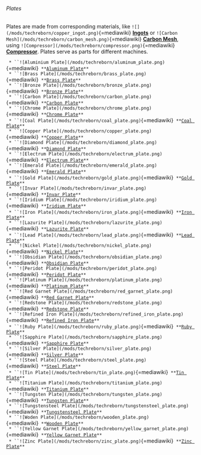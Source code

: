 ###### Plates

Plates are made from corresponding materials, like
`![](/mods/techreborn/copper_ingot.png)`{=mediawiki}
**[Ingots](items:ingot "wikilink")** or
`![Carbon Mesh](/mods/techreborn/carbon_mesh.png)`{=mediawiki}
**[Carbon Mesh](items:part:carbon_mesh "wikilink")**, using
`![Compressor](/mods/techreborn/compressor.png)`{=mediawiki}
**[Compressor](blocks:compressor "wikilink")**. Plates serve as
parts for different machines.

` * ``![Aluminium Plate](/mods/techreborn/aluminum_plate.png)`{=mediawiki}` **`[`Aluminum Plate`](items:plate:aluminum_plate "wikilink")`**`\
` * ``![Brass Plate](/mods/techreborn/brass_plate.png)`{=mediawiki}` **`[`Brass Plate`](items:plate:brass_plate "wikilink")`**`\
` * ``![Bronze Plate](/mods/techreborn/bronze_plate.png)`{=mediawiki}` **`[`Bronze Plate`](items:plate:bronze_plate "wikilink")`**`\
` * ``![Carbon Plate](/mods/techreborn/carbon_plate.png)`{=mediawiki}` **`[`Carbon Plate`](items:plate:carbon_plate "wikilink")`**`\
` * ``![Chrome Plate](/mods/techreborn/chrome_plate.png)`{=mediawiki}` **`[`Chrome Plate`](items:plate:chrome_plate "wikilink")`**`\
` * ``![Coal Plate](/mods/techreborn/coal_plate.png)`{=mediawiki}` **`[`Coal Plate`](items:plate:coal_plate "wikilink")`**`\
` * ``![Copper Plate](/mods/techreborn/copper_plate.png)`{=mediawiki}` **`[`Copper Plate`](items:plate:copper_plate "wikilink")`**`\
` * ``![Diamond Plate](/mods/techreborn/diamond_plate.png)`{=mediawiki}` **`[`Diamond Plate`](items:plate:diamond_plate "wikilink")`**`\
` * ``![Electrum Plate](/mods/techreborn/electrum_plate.png)`{=mediawiki}` **`[`Electrum Plate`](items:plate:electrum_plate "wikilink")`**`\
` * ``![Emerald Plate](/mods/techreborn/emerald_plate.png)`{=mediawiki}` **`[`Emerald Plate`](items:plate:emerald_plate "wikilink")`**`\
` * ``![Gold Plate](/mods/techreborn/gold_plate.png)`{=mediawiki}` **`[`Gold Plate`](items:plate:gold_plate "wikilink")`**`\
` * ``![Invar Plate](/mods/techreborn/invar_plate.png)`{=mediawiki}` **`[`Invar Plate`](items:plate:invar_plate "wikilink")`**`\
` * ``![Iridium Plate](/mods/techreborn/iridium_plate.png)`{=mediawiki}` **`[`Iridium Plate`](items:plate:iridium_plate "wikilink")`**`\
` * ``![Iron Plate](/mods/techreborn/iron_plate.png)`{=mediawiki}` **`[`Iron Plate`](items:plate:iron_plate "wikilink")`**`\
` * ``![Lazurite Plate](/mods/techreborn/lazurite_plate.png)`{=mediawiki}` **`[`Lazurite Plate`](items:plate:lazurite_plate "wikilink")`**`\
` * ``![Lead Plate](/mods/techreborn/lead_plate.png)`{=mediawiki}` **`[`Lead Plate`](items:plate:lead_plate "wikilink")`**`\
` * ``![Nickel Plate](/mods/techreborn/nickel_plate.png)`{=mediawiki}` **`[`Nickel Plate`](items:plate:nickel_plate "wikilink")`**`\
` * ``![Obsidian Plate](/mods/techreborn/obsidian_plate.png)`{=mediawiki}` **`[`Obsidian Plate`](items:plate:obsidian_plate "wikilink")`**`\
` * ``![Peridot Plate](/mods/techreborn/peridot_plate.png)`{=mediawiki}` **`[`Peridot Plate`](items:plate:peridot_plate "wikilink")`**`\
` * ``![Platinum Plate](/mods/techreborn/platinum_plate.png)`{=mediawiki}` **`[`Platinum Plate`](items:plate:platinum_plate "wikilink")`**`\
` * ``![Red Garnet Plate](/mods/techreborn/red_garnet_plate.png)`{=mediawiki}` **`[`Red Garnet Plate`](items:plate:red_garnet_plate "wikilink")`**`\
` * ``![Redstone Plate](/mods/techreborn/redstone_plate.png)`{=mediawiki}` **`[`Redstone Plate`](items:plate:redstone_plate "wikilink")`**`\
` * ``![Refined Iron Plate](/mods/techreborn/refined_iron_plate.png)`{=mediawiki}` **`[`Refined Iron Plate`](items:plate:refined_iron_plate "wikilink")`**`\
` * ``![Ruby Plate](/mods/techreborn/ruby_plate.png)`{=mediawiki}` **`[`Ruby Plate`](items:plate:ruby_plate "wikilink")`**`\
` * ``![Sapphire Plate](/mods/techreborn/sapphire_plate.png)`{=mediawiki}` **`[`Sapphire Plate`](items:plate:sapphire_plate "wikilink")`**`\
` * ``![Silver Plate](/mods/techreborn/silver_plate.png)`{=mediawiki}` **`[`Silver Plate`](items:plate:silver_plate "wikilink")`**`\
` * ``![Steel Plate](/mods/techreborn/steel_plate.png)`{=mediawiki}` **`[`Steel Plate`](items:plate:steel_plate "wikilink")`**`\
` * ``![Tin Plate](/mods/techreborn/tin_plate.png)`{=mediawiki}` **`[`Tin Plate`](items:plate:tin_plate "wikilink")`**`\
` * ``![Titanium Plate](/mods/techreborn/titanium_plate.png)`{=mediawiki}` **`[`Titanium Plate`](items:plate:titanium_plate "wikilink")`**`\
` * ``![Tungsten Plate](/mods/techreborn/tungsten_plate.png)`{=mediawiki}` **`[`Tungsten Plate`](items:plate:tungsten_plate "wikilink")`**`\
` * ``![Tungstensteel Plate](/mods/techreborn/tungstensteel_plate.png)`{=mediawiki}` **`[`Tungstensteel Plate`](items:plate:tungstensteel_plate "wikilink")`**`\
` * ``![Woden Plate](/mods/techreborn/wooden_plate.png)`{=mediawiki}` **`[`Wooden Plate`](items:plate:wooden_plate "wikilink")`**`\
` * ``![Yellow Garnet Plate](/mods/techreborn/yellow_garnet_plate.png)`{=mediawiki}` **`[`Yellow Garnet Plate`](items:plate:yellow_garnet_plate "wikilink")`**`\
` * ``![Zinc Plate](/mods/techreborn/zinc_plate.png)`{=mediawiki}` **`[`Zinc Plate`](items:plate:zinc_plate "wikilink")`**`
